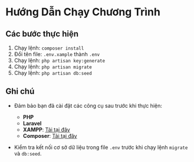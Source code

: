 # Hướng Dẫn Chạy Chương Trình

## Các bước thực hiện

1. Chạy lệnh: `composer install`
2. Đổi tên file: `.env.xample` thành `.env`
3. Chạy lệnh: `php artisan key:generate`
4. Chạy lệnh: `php artisan migrate`
5. Chạy lệnh: `php artisan db:seed`

## Ghi chú

- Đảm bảo bạn đã cài đặt các công cụ sau trước khi thực hiện:
  - **PHP**
  - **Laravel**
  - **XAMPP**: [Tải tại đây](https://sourceforge.net/projects/xampp/files/XAMPP%20Windows/8.2.12/xampp-windows-x64-8.2.12-0-VS16-installer.exe/download)
  - **Composer**: [Tải tại đây](https://getcomposer.org/Composer-Setup.exe)

- Kiểm tra kết nối cơ sở dữ liệu trong file `.env` trước khi chạy lệnh `migrate` và `db:seed`.